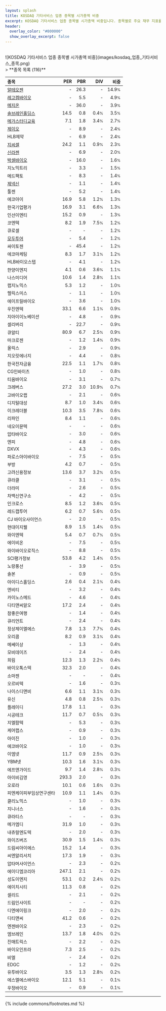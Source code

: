 ```yaml
---
layout: splash
title: KOSDAQ 기타서비스 업종 종목별 시가총액 비중
excerpt: KOSDAQ 기타서비스 업종 종목별 시가총액 비중입니다. 종목별로 주요 재무 지표를 함께 표시합니다.
header:
  overlay_color: "#800000"
  show_overlay_excerpt: false
---
```

<br>
![KOSDAQ 기타서비스 업종 종목별 시가총액 비중](images/kosdaq_업종_기타서비스_종목.png)
<br>
> **종목 목록 (116)**<a id="list"></a>

| **종목** | **PER** | **PBR** | **DIV** | **비중** |
| :------- | ------: | ------: | ------: | -------: |
| [알테오젠](/196170/) | - | 26.3 | - | 14.9<small>%</small> |
| [레고켐바이오](/141080/) | - | 5.5 | - | 4.9<small>%</small> |
| [메지온](/140410/) | - | 36.0 | - | 3.9<small>%</small> |
| [솔브레인홀딩스](/036830/) | 14.5 | 0.8 | 0.4<small>%</small> | 3.5<small>%</small> |
| [메가스터디교육](/215200/) | 7.1 | 1.8 | 3.4<small>%</small> | 2.7<small>%</small> |
| [제이오](/418550/) | - | 8.9 | - | 2.4<small>%</small> |
| HLB제약 | - | 6.9 | - | 2.4<small>%</small> |
| [지씨셀](/144510/) | 24.2 | 1.1 | 0.9<small>%</small> | 2.3<small>%</small> |
| [신라젠](/215600/) | - | 6.9 | - | 2.0<small>%</small> |
| [박셀바이오](/323990/) | - | 16.0 | - | 1.6<small>%</small> |
| 지노믹트리 | - | 3.3 | - | 1.5<small>%</small> |
| 메드팩토 | - | 8.3 | - | 1.4<small>%</small> |
| [제넥신](/095700/) | - | 1.1 | - | 1.4<small>%</small> |
| 툴젠 | - | 5.2 | - | 1.4<small>%</small> |
| 에코아이 | 16.9 | 5.8 | 1.2<small>%</small> | 1.3<small>%</small> |
| 한국기업평가 | 16.9 | 3.1 | 6.6<small>%</small> | 1.3<small>%</small> |
| 인선이엔티 | 15.2 | 0.9 | - | 1.3<small>%</small> |
| 코엔텍 | 8.2 | 1.9 | 7.5<small>%</small> | 1.2<small>%</small> |
| 큐로셀 | - | - | - | 1.2<small>%</small> |
| [모두투어](/080160/) | - | 5.4 | - | 1.2<small>%</small> |
| 싸이토젠 | - | 45.4 | - | 1.2<small>%</small> |
| 에코마케팅 | 8.3 | 1.7 | 3.1<small>%</small> | 1.2<small>%</small> |
| HLB바이오스텝 | - | 4.1 | - | 1.2<small>%</small> |
| 한양이엔지 | 4.1 | 0.6 | 3.6<small>%</small> | 1.1<small>%</small> |
| 나스미디어 | 10.6 | 1.4 | 2.8<small>%</small> | 1.1<small>%</small> |
| 랩지노믹스 | 5.3 | 1.2 | - | 1.0<small>%</small> |
| 헬릭스미스 | - | 1.1 | - | 1.0<small>%</small> |
| 에이프릴바이오 | - | 3.6 | - | 1.0<small>%</small> |
| 우진엔텍 | 33.1 | 6.6 | 1.1<small>%</small> | 0.9<small>%</small> |
| 지아이이노베이션 | - | 4.8 | - | 0.9<small>%</small> |
| 셀리버리 | - | 22.7 | - | 0.9<small>%</small> |
| 큐알티 | 80.9 | 6.7 | 2.5<small>%</small> | 0.9<small>%</small> |
| 마크로젠 | - | 1.2 | 1.4<small>%</small> | 0.9<small>%</small> |
| 올릭스 | - | 2.9 | - | 0.9<small>%</small> |
| 지오릿에너지 | - | 4.4 | - | 0.8<small>%</small> |
| 한국전자금융 | 22.5 | 1.1 | 1.7<small>%</small> | 0.8<small>%</small> |
| CG인바이츠 | - | 1.0 | - | 0.8<small>%</small> |
| 티움바이오 | - | 3.1 | - | 0.7<small>%</small> |
| 크레버스 | 27.2 | 3.0 | 10.9<small>%</small> | 0.7<small>%</small> |
| 고바이오랩 | - | 2.1 | - | 0.6<small>%</small> |
| 디지털대성 | 8.7 | 1.0 | 3.4<small>%</small> | 0.6<small>%</small> |
| 이크레더블 | 10.3 | 3.5 | 7.8<small>%</small> | 0.6<small>%</small> |
| 리파인 | 8.4 | 1.1 | - | 0.6<small>%</small> |
| 네오이뮨텍 | - | - | - | 0.6<small>%</small> |
| 압타바이오 | - | 3.0 | - | 0.6<small>%</small> |
| 엔피 | - | 4.8 | - | 0.6<small>%</small> |
| DXVX | - | 4.3 | - | 0.6<small>%</small> |
| 파로스아이바이오 | - | 7.5 | - | 0.5<small>%</small> |
| 부방 | 4.2 | 0.7 | - | 0.5<small>%</small> |
| 고려신용정보 | 13.6 | 3.7 | 3.2<small>%</small> | 0.5<small>%</small> |
| 큐라클 | - | 3.1 | - | 0.5<small>%</small> |
| 더라미 | - | 2.6 | - | 0.5<small>%</small> |
| 차백신연구소 | - | 4.2 | - | 0.5<small>%</small> |
| 인크로스 | 8.5 | 1.2 | 3.6<small>%</small> | 0.5<small>%</small> |
| 레드캡투어 | 6.2 | 0.7 | 5.6<small>%</small> | 0.5<small>%</small> |
| CJ 바이오사이언스 | - | 2.0 | - | 0.5<small>%</small> |
| 현대이지웰 | 8.9 | 1.5 | 1.4<small>%</small> | 0.5<small>%</small> |
| 와이엔텍 | 5.4 | 0.7 | 0.7<small>%</small> | 0.5<small>%</small> |
| 에이비온 | - | 7.5 | - | 0.5<small>%</small> |
| 와이바이오로직스 | - | 8.8 | - | 0.5<small>%</small> |
| SCI평가정보 | 53.8 | 4.2 | 1.4<small>%</small> | 0.5<small>%</small> |
| 노랑풍선 | - | 3.9 | - | 0.5<small>%</small> |
| 솔본 | - | 0.9 | - | 0.5<small>%</small> |
| 아이디스홀딩스 | 2.6 | 0.4 | 2.1<small>%</small> | 0.4<small>%</small> |
| 엔비티 | - | 3.2 | - | 0.4<small>%</small> |
| 카이노스메드 | - | 4.6 | - | 0.4<small>%</small> |
| 디티앤씨알오 | 17.2 | 2.4 | - | 0.4<small>%</small> |
| 참좋은여행 | - | 1.4 | - | 0.4<small>%</small> |
| 큐리언트 | - | 2.4 | - | 0.4<small>%</small> |
| 정상제이엘에스 | 7.8 | 1.3 | 7.7<small>%</small> | 0.4<small>%</small> |
| 오리콤 | 8.2 | 0.9 | 3.1<small>%</small> | 0.4<small>%</small> |
| 메쎄이상 | - | 1.3 | - | 0.4<small>%</small> |
| 모비데이즈 | - | 2.4 | - | 0.4<small>%</small> |
| 희림 | 12.3 | 1.3 | 2.2<small>%</small> | 0.4<small>%</small> |
| 바이오톡스텍 | 32.3 | 2.0 | - | 0.4<small>%</small> |
| 소마젠 | - | - | - | 0.4<small>%</small> |
| 오르비텍 | - | 1.6 | - | 0.3<small>%</small> |
| 나이스디앤비 | 6.6 | 1.1 | 3.1<small>%</small> | 0.3<small>%</small> |
| 유신 | 4.8 | 0.8 | 2.5<small>%</small> | 0.3<small>%</small> |
| 플레이디 | 17.8 | 1.1 | - | 0.3<small>%</small> |
| 시공테크 | 11.7 | 0.7 | 0.5<small>%</small> | 0.3<small>%</small> |
| 지엘팜텍 | - | 5.3 | - | 0.3<small>%</small> |
| 케어랩스 | - | 0.9 | - | 0.3<small>%</small> |
| 아이진 | - | 1.0 | - | 0.3<small>%</small> |
| 에코바이오 | - | 1.0 | - | 0.3<small>%</small> |
| 이엠넷 | 11.7 | 0.9 | 2.5<small>%</small> | 0.3<small>%</small> |
| YBM넷 | 10.3 | 1.6 | 3.1<small>%</small> | 0.3<small>%</small> |
| 에프앤가이드 | 9.7 | 1.4 | 2.8<small>%</small> | 0.3<small>%</small> |
| 아이비김영 | 293.3 | 2.0 | - | 0.3<small>%</small> |
| 오로라 | 10.1 | 0.6 | 1.6<small>%</small> | 0.3<small>%</small> |
| 피엔케이피부임상연구센타 | 10.9 | 1.1 | 1.4<small>%</small> | 0.3<small>%</small> |
| 클리노믹스 | - | 1.0 | - | 0.3<small>%</small> |
| 지니너스 | - | 1.6 | - | 0.3<small>%</small> |
| 큐라티스 | - | - | - | 0.3<small>%</small> |
| 메가엠디 | 31.9 | 1.0 | - | 0.3<small>%</small> |
| 내츄럴엔도텍 | - | 2.0 | - | 0.3<small>%</small> |
| 와이즈버즈 | 30.9 | 1.5 | 1.4<small>%</small> | 0.3<small>%</small> |
| 드림씨아이에스 | 15.2 | 1.4 | - | 0.3<small>%</small> |
| 씨엔알리서치 | 17.3 | 1.9 | - | 0.3<small>%</small> |
| 압타머사이언스 | - | 2.3 | - | 0.2<small>%</small> |
| 에이디엠코리아 | 247.1 | 2.1 | - | 0.2<small>%</small> |
| 성도이엔지 | 53.1 | 0.2 | 2.4<small>%</small> | 0.2<small>%</small> |
| 에이치시티 | 11.3 | 0.8 | - | 0.2<small>%</small> |
| 셀리드 | - | 2.1 | - | 0.2<small>%</small> |
| 드림인사이트 | - | - | - | 0.2<small>%</small> |
| 디엔에이링크 | - | 2.0 | - | 0.2<small>%</small> |
| 디티앤씨 | 41.2 | 0.6 | - | 0.2<small>%</small> |
| 엔젠바이오 | - | 2.3 | - | 0.2<small>%</small> |
| 엠브레인 | 13.7 | 1.8 | 4.0<small>%</small> | 0.2<small>%</small> |
| 진매트릭스 | - | 2.2 | - | 0.2<small>%</small> |
| 바이오인프라 | 7.3 | 2.5 | - | 0.2<small>%</small> |
| 비엘 | - | 2.4 | - | 0.2<small>%</small> |
| EDGC | - | 1.2 | - | 0.2<small>%</small> |
| 유투바이오 | 3.5 | 1.3 | 2.8<small>%</small> | 0.2<small>%</small> |
| 에스엘에스바이오 | 12.1 | 5.1 | - | 0.1<small>%</small> |
| 우정바이오 | - | 0.9 | - | 0.1<small>%</small> |

---
{% include commons/footnotes.md %}